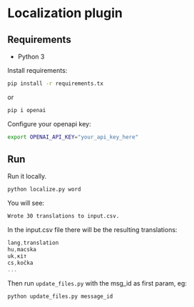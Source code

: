 # Localization plugin

## Requirements

- Python 3

Install requirements:

```sh
pip install -r requirements.tx
```

or

```sh
pip i openai
```

Configure your openapi key:

```sh
export OPENAI_API_KEY="your_api_key_here"
```

## Run

Run it locally.

```sh
python localize.py word
```

You will see:

```sh
Wrote 30 translations to input.csv.
```

In the input.csv file there will be the resulting translations:

```js
lang,translation
hu,macska
uk,кіт
cs,kočka
...
```

Then run `update_files.py` with the msg_id as first param, eg:

```sh
python update_files.py message_id
```

